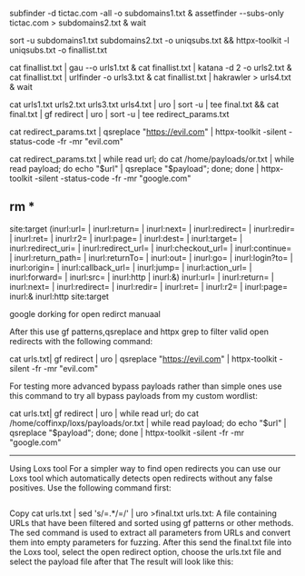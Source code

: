 

subfinder -d tictac.com -all -o subdomains1.txt & assetfinder --subs-only tictac.com > subdomains2.txt & wait




sort -u subdomains1.txt subdomains2.txt -o uniqsubs.txt && httpx-toolkit -l uniqsubs.txt -o finallist.txt





cat finallist.txt | gau --o urls1.txt & cat finallist.txt | katana -d 2 -o urls2.txt &  cat finallist.txt | urlfinder -o urls3.txt & cat finallist.txt | hakrawler > urls4.txt & wait



cat urls1.txt urls2.txt urls3.txt urls4.txt | uro | sort -u | tee final.txt && cat final.txt | gf redirect | uro | sort -u | tee redirect_params.txt


cat redirect_params.txt | qsreplace "https://evil.com" | httpx-toolkit -silent -status-code  -fr -mr "evil.com" 



	
cat redirect_params.txt | while read url; do cat /home/payloads/or.txt | while read payload; do echo "$url" | qsreplace "$payload"; done; done | httpx-toolkit -silent -status-code -fr -mr "google.com"

rm *
------------------------------------------------------------
site:target (inurl:url= | inurl:return= | inurl:next= | inurl:redirect= | inurl:redir= | inurl:ret= | inurl:r2= | inurl:page= | inurl:dest= | inurl:target= | inurl:redirect_uri= | inurl:redirect_url= | inurl:checkout_url= | inurl:continue= | inurl:return_path= | inurl:returnTo= | inurl:out= | inurl:go= | inurl:login?to= | inurl:origin= | inurl:callback_url= | inurl:jump= | inurl:action_url= | inurl:forward= | inurl:src= | inurl:http | inurl:&)
inurl:url= | inurl:return= | inurl:next= | inurl:redirect= | inurl:redir= | inurl:ret= | inurl:r2= | inurl:page= inurl:& inurl:http site:target

google dorking for open redirct manuaal

After this use gf patterns,qsreplace and httpx grep to filter valid open redirects with the following command:

cat urls.txt| gf redirect | uro | qsreplace "https://evil.com" | httpx-toolkit -silent -fr -mr "evil.com" 


For testing more advanced bypass payloads rather than simple ones use this command to try all bypass payloads from my custom wordlist:


cat urls.txt| gf redirect | uro | while read url; do cat /home/coffinxp/loxs/payloads/or.txt | while read payload; do echo "$url" | qsreplace "$payload"; done; done | httpx-toolkit -silent -fr -mr "google.com"








---------------------
Using Loxs tool
For a simpler way to find open redirects you can use our Loxs tool which automatically detects open redirects without any false positives. Use the following command first:
```
```
Copy
cat urls.txt | sed 's/=.*/=/' | uro >final.txt
urls.txt: A file containing URLs that have been filtered and sorted using gf patterns or other methods.
The sed command is used to extract all parameters from URLs and convert them into empty parameters for fuzzing.
After this send the final.txt file into the Loxs tool, select the open redirect option, choose the urls.txt file and select the payload file after that The result will look like this:
